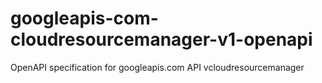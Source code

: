 # googleapis-com-cloudresourcemanager-v1-openapi
OpenAPI specification for googleapis.com API vcloudresourcemanager
